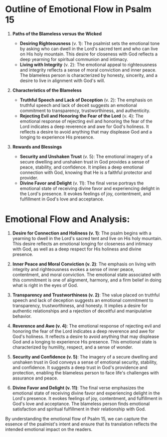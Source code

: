 # Outline of Emotional Flow in Psalm 15

1. **Paths of the Blameless versus the Wicked**
    - **Desiring Righteousness** (v. 1): The psalmist sets the emotional tone by asking who can dwell in the Lord's sacred tent and who can live on His holy mountain. This desire for closeness with God reflects a deep yearning for spiritual communion and intimacy.
    - **Living with Integrity** (v. 2): The emotional appeal to righteousness and integrity reflects a sense of moral conviction and inner peace. The blameless person is characterized by honesty, sincerity, and a desire to live in alignment with God's will.

2. **Characteristics of the Blameless**
    - **Truthful Speech and Lack of Deception** (v. 2): The emphasis on truthful speech and lack of deceit suggests an emotional commitment to transparency, trustworthiness, and authenticity.
    - **Rejecting Evil and Honoring the Fear of the Lord** (v. 4): The emotional response of rejecting evil and honoring the fear of the Lord indicates a deep reverence and awe for God's holiness. It reflects a desire to avoid anything that may displease God and a longing to experience His presence.

3. **Rewards and Blessings**
    - **Security and Unshaken Trust** (v. 5): The emotional imagery of a secure dwelling and unshaken trust in God provides a sense of peace, stability, and confidence. It implies a deep emotional connection with God, knowing that He is a faithful protector and provider.
    - **Divine Favor and Delight** (v. 11): The final verse portrays the emotional state of receiving divine favor and experiencing delight in the Lord's presence. It evokes feelings of joy, contentment, and fulfillment in God's love and acceptance.

# Emotional Flow and Analysis:

1. **Desire for Connection and Holiness (v. 1)**: The psalm begins with a yearning to dwell in the Lord's sacred tent and live on His holy mountain. This desire reflects an emotional longing for closeness and intimacy with God, as well as a deep respect for His holiness and divine presence.

2. **Inner Peace and Moral Conviction (v. 2)**: The emphasis on living with integrity and righteousness evokes a sense of inner peace, contentment, and moral conviction. The emotional state associated with this commitment is one of alignment, harmony, and a firm belief in doing what is right in the eyes of God.

3. **Transparency and Trustworthiness (v. 2)**: The value placed on truthful speech and lack of deception suggests an emotional commitment to transparency, trustworthiness, and honesty. It implies a desire for authentic relationships and a rejection of deceitful and manipulative behavior.

4. **Reverence and Awe (v. 4)**: The emotional response of rejecting evil and honoring the fear of the Lord indicates a deep reverence and awe for God's holiness. It reflects a desire to avoid anything that may displease God and a longing to experience His presence. This emotional state is characterized by humility, respect, and a sense of wonder.

5. **Security and Confidence (v. 5)**: The imagery of a secure dwelling and unshaken trust in God conveys a sense of emotional security, stability, and confidence. It suggests a deep trust in God's providence and protection, enabling the blameless person to face life's challenges with assurance and peace.

6. **Divine Favor and Delight (v. 11)**: The final verse emphasizes the emotional state of receiving divine favor and experiencing delight in the Lord's presence. It evokes feelings of joy, contentment, and fulfillment in God's love and acceptance. The blameless person finds emotional satisfaction and spiritual fulfillment in their relationship with God.

By understanding the emotional flow of Psalm 15, we can capture the essence of the psalmist's intent and ensure that its translation reflects the intended emotional impact on the readers.